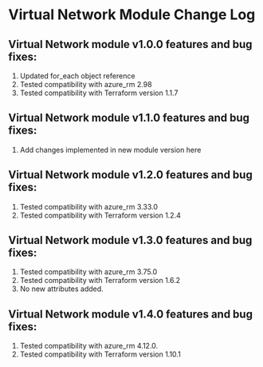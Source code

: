 # Virtual Network Module Change Log
## Virtual Network module v1.0.0 features and bug fixes:

1. Updated for_each object reference
2. Tested compatibility with azure_rm 2.98
3. Tested compatibility with Terraform version 1.1.7

## Virtual Network module v1.1.0 features and bug fixes:

1. Add changes implemented in new module version here


## Virtual Network module v1.2.0 features and bug fixes:
1. Tested compatibility with azure_rm 3.33.0
2. Tested compatibility with Terraform version 1.2.4

## Virtual Network module v1.3.0 features and bug fixes:
1. Tested compatibility with azure_rm 3.75.0
2. Tested compatibility with Terraform version 1.6.2
3. No new attributes added.

## Virtual Network module v1.4.0 features and bug fixes:
1. Tested compatibility with azure_rm 4.12.0.
2. Tested compatibility with Terraform version 1.10.1


